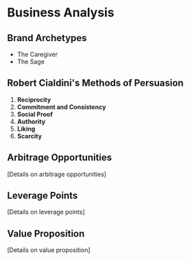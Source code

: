 <!-- summary: Business analysis document -->
# Business Analysis

## Brand Archetypes
- The Caregiver
- The Sage

## Robert Cialdini's Methods of Persuasion
1.  **Reciprocity**
2.  **Commitment and Consistency**
3.  **Social Proof**
4.  **Authority**
5.  **Liking**
6.  **Scarcity**

## Arbitrage Opportunities
[Details on arbitrage opportunities]

## Leverage Points
[Details on leverage points]

## Value Proposition
[Details on value proposition]
